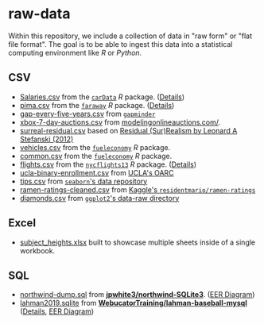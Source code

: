 # raw-data

Within this repository, we include a collection of data in "raw form" or "flat file format". The goal is to be able to ingest this data into a statistical computing environment like _R_ or _Python_. 

## CSV 

- [Salaries.csv](Salaries.csv) from the [`carData`](https://cran.r-project.org/package=carData) _R_ package. ([Details](https://cran.r-project.org/web/packages/carData/carData.pdf#page=43))
- [pima.csv](pima.csv) from the [`faraway`](https://cran.r-project.org/package=faraway) _R_ package. ([Details](https://cran.r-project.org/web/packages/faraway/faraway.pdf#page=74))
- [gap-every-five-years.csv](gap-every-five-years.csv) from [`gapminder`](https://github.com/jennybc/gapminder/tree/main/data-raw)
- [xbox-7-day-auctions.csv](xbox-7-day-auctions.csv) from [modelingonlineauctions.com/](http://www.modelingonlineauctions.com/datasets).
- [surreal-residual.csv](surreal-residual.csv) based on [Residual (Sur)Realism by Leonard A Stefanski (2012)](https://doi.org/10.1198/000313007X190079)
- [vehicles.csv](vehicles.csv) from the [`fueleconomy`](https://cran.r-project.org/package=fueleconomy) _R_ package.
- [common.csv](common.csv) from the [`fueleconomy`](https://cran.r-project.org/package=fueleconomy) _R_ package.
- [flights.csv](Salaries.csv) from the [`nycflights13`](https://cran.r-project.org/package=nycflights13) _R_ package. ([Details](https://nycflights13.tidyverse.org/reference/flights.html))
- [ucla-binary-enrollment.csv](ucla-binary-enrollment.csv) from [UCLA's OARC](https://stats.oarc.ucla.edu)
- [tips.csv](tips.csv) from [`seaborn`'s data repository](https://github.com/mwaskom/seaborn-data/blob/master/tips.csv)
- [ramen-ratings-cleaned.csv](ramen-ratings-cleaned.csv) from [Kaggle's `residentmario/ramen-ratings`](https://www.kaggle.com/datasets/residentmario/ramen-ratings)
- [diamonds.csv](diamonds.csv) from [`ggplot2`'s data-raw directory](https://github.com/tidyverse/ggplot2/blob/main/data-raw/diamonds.csv)

## Excel 

- [subject_heights.xlsx](subject_heights.xlsx) built to showcase multiple sheets inside of a single workbook.

## SQL 

- [northwind-dump.sql](northwind-dump.sql) from [**jpwhite3/northwind-SQLite3**](https://github.com/jpwhite3/northwind-SQLite3). ([EER Diagram](https://raw.githubusercontent.com/jpwhite3/northwind-SQLite3/master/Northwind_ERD.png))
- [lahman2019.sqlite](lahman2019.sqlite) from [**WebucatorTraining/lahman-baseball-mysql**](https://github.com/WebucatorTraining/lahman-baseball-mysql/) ([Details](https://www.seanlahman.com/baseball-archive/statistics/), [EER Diagram](https://raw.githubusercontent.com/WebucatorTraining/lahman-baseball-mysql/master/lahman-model.png))
